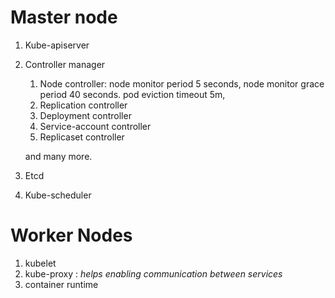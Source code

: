 
# Master node 
1. Kube-apiserver
2. Controller manager 
    1. Node controller: node monitor period 5 seconds, node monitor grace period 40 seconds. 
    pod eviction timeout 5m, 
    2. Replication controller 
    3. Deployment controller
    4. Service-account controller
    5. Replicaset controller 
    
    and many more. 
3. Etcd 
4. Kube-scheduler


# Worker Nodes
1. kubelet
2. kube-proxy : *helps enabling communication between services* 
3. container runtime


